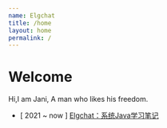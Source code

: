 ```yaml
---
name: Elgchat
title: /home
layout: home
permalink: /
---
```


# Welcome

Hi,I am Jani, A man who likes his freedom.

- [ 2021 ~ now ] [Elgchat：系统Java学习笔记](https://elgchat.github.io/elgchat/)

